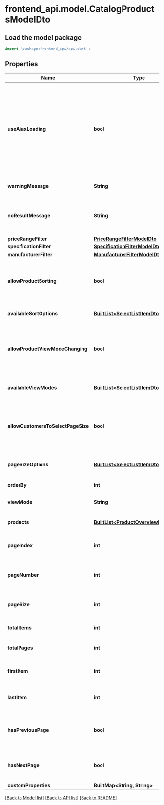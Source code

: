 # frontend_api.model.CatalogProductsModelDto

## Load the model package
```dart
import 'package:frontend_api/api.dart';
```

## Properties
Name | Type | Description | Notes
------------ | ------------- | ------------- | -------------
**useAjaxLoading** | **bool** | Get or set a value indicating whether use standart or AJAX products loading (applicable to 'paging', 'filtering', 'view modes') in catalog | [optional] 
**warningMessage** | **String** | Gets or sets the warning message | [optional] 
**noResultMessage** | **String** | Gets or sets the message if there are no products to return | [optional] 
**priceRangeFilter** | [**PriceRangeFilterModelDto**](PriceRangeFilterModelDto.md) |  | [optional] 
**specificationFilter** | [**SpecificationFilterModelDto**](SpecificationFilterModelDto.md) |  | [optional] 
**manufacturerFilter** | [**ManufacturerFilterModelDto**](ManufacturerFilterModelDto.md) |  | [optional] 
**allowProductSorting** | **bool** | Gets or sets a value indicating whether product sorting is allowed | [optional] 
**availableSortOptions** | [**BuiltList&lt;SelectListItemDto&gt;**](SelectListItemDto.md) | Gets or sets available sort options | [optional] 
**allowProductViewModeChanging** | **bool** | Gets or sets a value indicating whether customers are allowed to change view mode | [optional] 
**availableViewModes** | [**BuiltList&lt;SelectListItemDto&gt;**](SelectListItemDto.md) | Gets or sets available view mode options | [optional] 
**allowCustomersToSelectPageSize** | **bool** | Gets or sets a value indicating whether customers are allowed to select page size | [optional] 
**pageSizeOptions** | [**BuiltList&lt;SelectListItemDto&gt;**](SelectListItemDto.md) | Gets or sets available page size options | [optional] 
**orderBy** | **int** | Gets or sets a order by | [optional] 
**viewMode** | **String** | Gets or sets a product sorting | [optional] 
**products** | [**BuiltList&lt;ProductOverviewModelDto&gt;**](ProductOverviewModelDto.md) | Gets or sets the products | [optional] 
**pageIndex** | **int** | The current page index (starts from 0) | [optional] 
**pageNumber** | **int** | The current page number (starts from 1) | [optional] 
**pageSize** | **int** | The number of items in each page. | [optional] 
**totalItems** | **int** | The total number of items. | [optional] 
**totalPages** | **int** | The total number of pages. | [optional] 
**firstItem** | **int** | The index of the first item in the page. | [optional] 
**lastItem** | **int** | The index of the last item in the page. | [optional] 
**hasPreviousPage** | **bool** | Whether there are pages before the current page. | [optional] 
**hasNextPage** | **bool** | Whether there are pages after the current page. | [optional] 
**customProperties** | **BuiltMap&lt;String, String&gt;** |  | [optional] 

[[Back to Model list]](../README.md#documentation-for-models) [[Back to API list]](../README.md#documentation-for-api-endpoints) [[Back to README]](../README.md)


